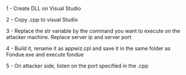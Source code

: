 1 - Create DLL on Visual Studio

2 - Copy .cpp to visual Studio

3 - Replace the str variable by the command you want to execute on the attacker machine. Replace server ip and server port 

4 - Build it, rename it as appwiz.cpl and save it in the same folder as Fondue.exe and execute fondue

5 - On attacker side, listen on the port specified in the .cpp
